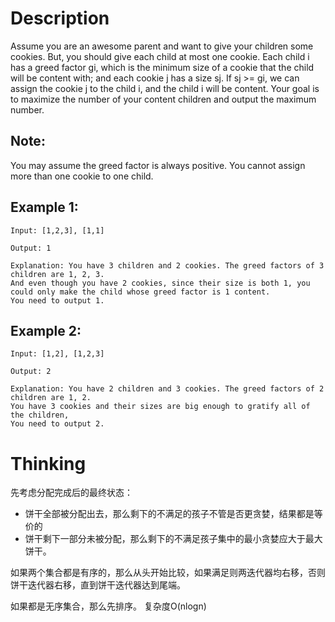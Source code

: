 # Description
Assume you are an awesome parent and want to give your children some cookies. But, you should give each child at most one cookie. Each child i has a greed factor gi, which is the minimum size of a cookie that the child will be content with; and each cookie j has a size sj. If sj >= gi, we can assign the cookie j to the child i, and the child i will be content. Your goal is to maximize the number of your content children and output the maximum number.

## Note:  
You may assume the greed factor is always positive.
You cannot assign more than one cookie to one child.

## Example 1:  
```
Input: [1,2,3], [1,1]

Output: 1

Explanation: You have 3 children and 2 cookies. The greed factors of 3 children are 1, 2, 3.
And even though you have 2 cookies, since their size is both 1, you could only make the child whose greed factor is 1 content.
You need to output 1.
```

## Example 2:  
```
Input: [1,2], [1,2,3]

Output: 2

Explanation: You have 2 children and 3 cookies. The greed factors of 2 children are 1, 2.
You have 3 cookies and their sizes are big enough to gratify all of the children,
You need to output 2.
```

# Thinking
先考虑分配完成后的最终状态：  
- 饼干全部被分配出去，那么剩下的不满足的孩子不管是否更贪婪，结果都是等价的  
- 饼干剩下一部分未被分配，那么剩下的不满足孩子集中的最小贪婪应大于最大饼干。

如果两个集合都是有序的，那么从头开始比较，如果满足则两迭代器均右移，否则饼干迭代器右移，直到饼干迭代器达到尾端。

如果都是无序集合，那么先排序。
复杂度O(nlogn)
